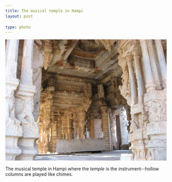 ```yaml
---
title: The musical temple in Hampi
layout: post

type: photo
---
```


<img src="/images/notesoncamp.com/photo/1280/2812309593/1/tumblr_lf887xEFYj1qeafur.jpg" width="540" />

The musical temple in Hampi where the *temple* is the instrument--hollow columns are played like chimes.
